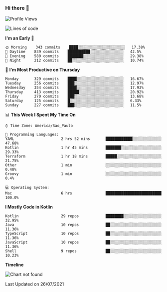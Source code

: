 ### Hi there 👋

<!--
**fernandonogueira/fernandonogueira** is a ✨ _special_ ✨ repository because its `README.md` (this file) appears on your GitHub profile.

Here are some ideas to get you started:

- 🔭 I’m currently working on ...
- 🌱 I’m currently learning ...
- 👯 I’m looking to collaborate on ...
- 🤔 I’m looking for help with ...
- 💬 Ask me about ...
- 📫 How to reach me: ...
- 😄 Pronouns: ...
- ⚡ Fun fact: ...
-->

<!--START_SECTION:waka-->
![Profile Views](http://img.shields.io/badge/Profile%20Views-1-blue)

![Lines of code](https://img.shields.io/badge/From%20Hello%20World%20I%27ve%20Written-465461%20lines%20of%20code-blue)

**I'm an Early 🐤** 

```text
🌞 Morning    343 commits    ████░░░░░░░░░░░░░░░░░░░░░   17.38% 
🌆 Daytime    839 commits    ██████████░░░░░░░░░░░░░░░   42.5% 
🌃 Evening    580 commits    ███████░░░░░░░░░░░░░░░░░░   29.38% 
🌙 Night      212 commits    ██░░░░░░░░░░░░░░░░░░░░░░░   10.74%

```
📅 **I'm Most Productive on Thursday** 

```text
Monday       329 commits    ████░░░░░░░░░░░░░░░░░░░░░   16.67% 
Tuesday      256 commits    ███░░░░░░░░░░░░░░░░░░░░░░   12.97% 
Wednesday    354 commits    ████░░░░░░░░░░░░░░░░░░░░░   17.93% 
Thursday     413 commits    █████░░░░░░░░░░░░░░░░░░░░   20.92% 
Friday       270 commits    ███░░░░░░░░░░░░░░░░░░░░░░   13.68% 
Saturday     125 commits    █░░░░░░░░░░░░░░░░░░░░░░░░   6.33% 
Sunday       227 commits    ███░░░░░░░░░░░░░░░░░░░░░░   11.5%

```


📊 **This Week I Spent My Time On** 

```text
⌚︎ Time Zone: America/Sao_Paulo

💬 Programming Languages: 
YAML                     2 hrs 52 mins       ████████████░░░░░░░░░░░░░   47.68% 
Kotlin                   1 hr 45 mins        ███████░░░░░░░░░░░░░░░░░░   29.33% 
Terraform                1 hr 18 mins        █████░░░░░░░░░░░░░░░░░░░░   21.75% 
Other                    1 min               ░░░░░░░░░░░░░░░░░░░░░░░░░   0.48% 
Groovy                   1 min               ░░░░░░░░░░░░░░░░░░░░░░░░░   0.4%

💻 Operating System: 
Mac                      6 hrs               █████████████████████████   100.0%

```

**I Mostly Code in Kotlin** 

```text
Kotlin                   29 repos            ████████░░░░░░░░░░░░░░░░░   32.95% 
Java                     10 repos            ██░░░░░░░░░░░░░░░░░░░░░░░   11.36% 
TypeScript               10 repos            ██░░░░░░░░░░░░░░░░░░░░░░░   11.36% 
JavaScript               10 repos            ██░░░░░░░░░░░░░░░░░░░░░░░   11.36% 
Shell                    9 repos             ██░░░░░░░░░░░░░░░░░░░░░░░   10.23%

```


**Timeline**

![Chart not found](https://raw.githubusercontent.com/fernandonogueira/fernandonogueira/master/charts/bar_graph.png) 


 Last Updated on 26/07/2021
<!--END_SECTION:waka-->
